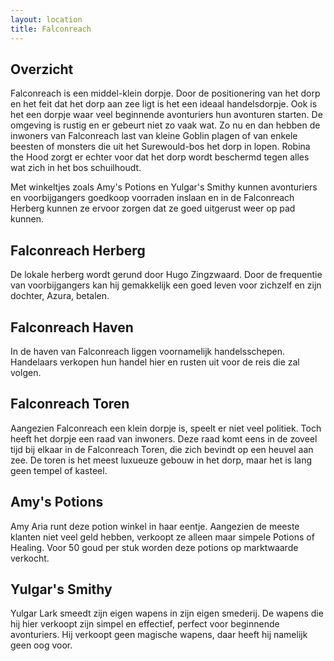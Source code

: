 ```yaml
---
layout: location
title: Falconreach
---
```


## Overzicht
Falconreach is een middel-klein dorpje. Door de positionering van het dorp en het feit dat het dorp aan zee ligt is het een ideaal handelsdorpje. Ook is het een dorpje waar veel beginnende avonturiers hun avonturen starten. De omgeving is rustig en er gebeurt niet zo vaak wat. Zo nu en dan hebben de inwoners van Falconreach last van kleine Goblin plagen of van enkele beesten of monsters die uit het Surewould-bos het dorp in lopen. Robina the Hood zorgt er echter voor dat het dorp wordt beschermd tegen alles wat zich in het bos schuilhoudt.

Met winkeltjes zoals Amy's Potions en Yulgar's Smithy kunnen avonturiers en voorbijgangers goedkoop voorraden inslaan en in de Falconreach Herberg kunnen ze ervoor zorgen dat ze goed uitgerust weer op pad kunnen.

## Falconreach Herberg
De lokale herberg wordt gerund door Hugo Zingzwaard. Door de frequentie van voorbijgangers kan hij gemakkelijk een goed leven voor zichzelf en zijn dochter, Azura, betalen.

## Falconreach Haven
In de haven van Falconreach liggen voornamelijk handelsschepen. Handelaars verkopen hun handel hier en rusten uit voor de reis die zal volgen.

## Falconreach Toren
Aangezien Falconreach een klein dorpje is, speelt er niet veel politiek. Toch heeft het dorpje een raad van inwoners. Deze raad komt eens in de zoveel tijd bij elkaar in de Falconreach Toren, die zich bevindt op een heuvel aan zee. De toren is het meest luxueuze gebouw in het dorp, maar het is lang geen tempel of kasteel.

## Amy's Potions
Amy Aria runt deze potion winkel in haar eentje. Aangezien de meeste klanten niet veel geld hebben, verkoopt ze alleen maar simpele Potions of Healing. Voor 50 goud per stuk worden deze potions op marktwaarde verkocht.

## Yulgar's Smithy
Yulgar Lark smeedt zijn eigen wapens in zijn eigen smederij. De wapens die hij hier verkoopt zijn simpel en effectief, perfect voor beginnende avonturiers. Hij verkoopt geen magische wapens, daar heeft hij namelijk geen oog voor.